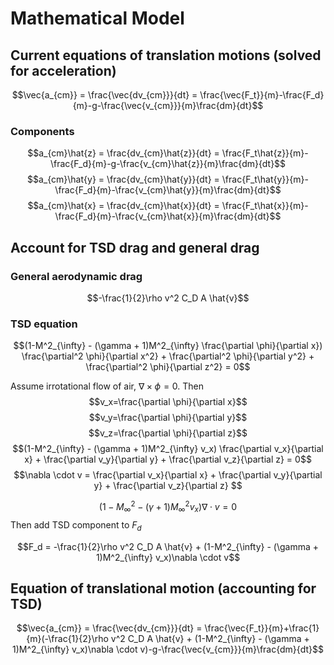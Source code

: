 # Mathematical Model

## Current equations of translation motions (solved for acceleration)

$$\vec{a_{cm}} = \frac{\vec{dv_{cm}}}{dt} = \frac{\vec{F_t}}{m}-\frac{F_d}{m}-g-\frac{\vec{v_{cm}}}{m}\frac{dm}{dt}$$

### Components

$$a_{cm}\hat{z} = \frac{dv_{cm}\hat{z}}{dt} = \frac{F_t\hat{z}}{m}-\frac{F_d}{m}-g-\frac{v_{cm}\hat{z}}{m}\frac{dm}{dt}$$
$$a_{cm}\hat{y} = \frac{dv_{cm}\hat{y}}{dt} = \frac{F_t\hat{y}}{m}-\frac{F_d}{m}-\frac{v_{cm}\hat{y}}{m}\frac{dm}{dt}$$
$$a_{cm}\hat{x} = \frac{dv_{cm}\hat{x}}{dt} = \frac{F_t\hat{x}}{m}-\frac{F_d}{m}-\frac{v_{cm}\hat{x}}{m}\frac{dm}{dt}$$

## Account for TSD drag and general drag

### General aerodynamic drag

$$-\frac{1}{2}\rho v^2 C_D A \hat{v}$$

### TSD equation

$$(1-M^2_{\infty} - (\gamma + 1)M^2_{\infty} \frac{\partial \phi}{\partial x}) \frac{\partial^2 \phi}{\partial x^2} + \frac{\partial^2 \phi}{\partial y^2} + \frac{\partial^2 \phi}{\partial z^2} = 0$$

Assume irrotational flow of air, $\nabla \times \phi = 0$. Then
$$v_x=\frac{\partial \phi}{\partial x}$$
$$v_y=\frac{\partial \phi}{\partial y}$$
$$v_z=\frac{\partial \phi}{\partial z}$$
$$(1-M^2_{\infty} - (\gamma + 1)M^2_{\infty} v_x) \frac{\partial v_x}{\partial x} + \frac{\partial v_y}{\partial y} + \frac{\partial v_z}{\partial z} = 0$$
$$\nabla \cdot v = \frac{\partial v_x}{\partial x} + \frac{\partial v_y}{\partial y} + \frac{\partial v_z}{\partial z} $$

$$(1-M^2_{\infty} - (\gamma + 1)M^2_{\infty} v_x)\nabla \cdot v = 0$$
Then add TSD component to $F_d$

$$F_d = -\frac{1}{2}\rho v^2 C_D A \hat{v} + (1-M^2_{\infty} - (\gamma + 1)M^2_{\infty} v_x)\nabla \cdot v$$

## Equation of translational motion (accounting for TSD)

$$\vec{a_{cm}} = \frac{\vec{dv_{cm}}}{dt} = \frac{\vec{F_t}}{m}+\frac{1}{m}(-\frac{1}{2}\rho v^2 C_D A \hat{v} + (1-M^2_{\infty} - (\gamma + 1)M^2_{\infty} v_x)\nabla \cdot v)-g-\frac{\vec{v_{cm}}}{m}\frac{dm}{dt}$$
